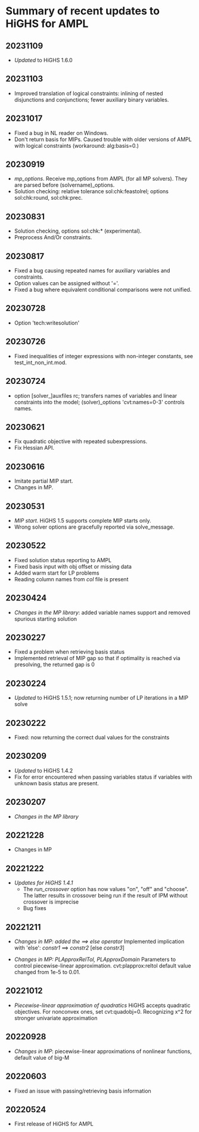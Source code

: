 Summary of recent updates to HiGHS for AMPL
===========================================

## 20231109
- *Updated* to HiGHS 1.6.0

## 20231103
- Improved translation of logical constraints:
  inlining of nested disjunctions and conjunctions;
  fewer auxiliary binary variables.


## 20231017
- Fixed a bug in NL reader on Windows.
- Don't return basis for MIPs.
    Caused trouble with older versions of AMPL
    with logical constraints (workaround: alg:basis=0.)


## 20230919
- *mp_options*.
	Receive mp_options from AMPL (for all MP solvers).
	They are parsed before (solvername)_options.
- Solution checking: relative tolerance
	sol:chk:feastolrel; options sol:chk:round, sol:chk:prec.


## 20230831
- Solution checking, options sol:chk:* (experimental).
- Preprocess And/Or constraints.


## 20230817
- Fixed a bug causing repeated names for
  auxiliary variables and constraints.
- Option values can be assigned without '='.
- Fixed a bug where equivalent conditional
  comparisons were not unified.


## 20230728
- Option 'tech:writesolution'


## 20230726
- Fixed inequalities of integer expressions with
  non-integer constants, see test_int_non_int.mod.


## 20230724
- option [solver_]auxfiles rc; transfers names
	of variables and linear constraints into the model;
	(solver)_options 'cvt:names=0-3' controls names.


## 20230621
- Fix quadratic objective with repeated subexpressions.
- Fix Hessian API.


## 20230616
- Imitate partial MIP start.
- Changes in MP.


## 20230531
- *MIP start*.
  HiGHS 1.5 supports complete MIP starts only.
- Wrong solver options are gracefully reported via
  solve_message.


## 20230522
- Fixed solution status reporting to AMPL
- Fixed basis input with obj offset or missing data
- Added warm start for LP problems
- Reading column names from *col* file is present


## 20230424
- *Changes in the MP library*: added variable names support
  and removed spurious starting solution
  

## 20230227
- Fixed a problem when retrieving basis status
- Implemented retrieval of MIP gap so that if optimality is reached via presolving,
  the returned gap is 0


## 20230224
- *Updated* to HiGHS 1.5.1; now returning number of LP iterations in a MIP solve


## 20230222
- Fixed: now returning the correct dual values for the constraints


## 20230209
- *Updated* to HiGHS 1.4.2
- Fix for error encountered when passing variables status if variables with unknown 
  basis status are present.


## 20230207
- *Changes in the MP library*


## 20221228
- Changes in MP


## 20221222
- *Updates for HiGHS 1.4.1*
    - The *run_crossover* option has now values "on", "off" and "choose". The latter 
      results in crossover being run if the result of IPM without crossover is imprecise
    - Bug fixes

## 20221211
- *Changes in MP: added the ==> else operator*
   Implemented implication with 'else': *constr1* ==> *constr2* [else *constr3*]   

- *Changes in MP: PLApproxRelTol, PLApproxDomain*
   Parameters to control piecewise-linear approximation.
   cvt:plapprox:reltol default value changed from 1e-5 to 0.01.


## 20221012
- *Piecewise-linear approximation of quadratics*
    HiGHS accepts quadratic objectives.
    For nonconvex ones, set cvt:quadobj=0.
    Recognizing x^2 for stronger univariate approximation


## 20220928
- *Changes in MP*: piecewise-linear approximations of nonlinear functions,
    default value of big-M


## 20220603
- Fixed an issue with passing/retrieving basis information


## 20220524
- First release of HiGHS for AMPL
